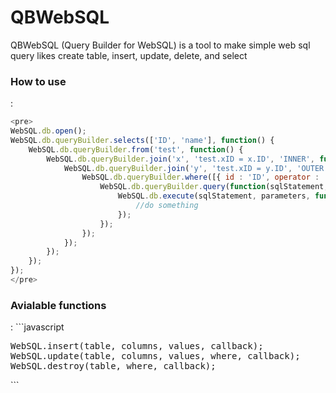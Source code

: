 QBWebSQL
========

QBWebSQL (Query Builder for WebSQL) is a tool to make simple web sql query likes create table, insert, update, delete, and select

<h3>How to use</h3>:

```javascript
<pre>
WebSQL.db.open();
WebSQL.db.queryBuilder.selects(['ID', 'name'], function() {
    WebSQL.db.queryBuilder.from('test', function() {
        WebSQL.db.queryBuilder.join('x', 'test.xID = x.ID', 'INNER', function() {
            WebSQL.db.queryBuilder.join('y', 'test.xID = y.ID', 'OUTER', function() {
                WebSQL.db.queryBuilder.where([{ id : 'ID', operator : '=', value : 1, conjunction : 'AND' }, { id : 'name', operator : '=', value : 'surya', conjunction : 'AND'}], function () {
                    WebSQL.db.queryBuilder.query(function(sqlStatement, parameters) {
                        WebSQL.db.execute(sqlStatement, parameters, function(results) {
                            //do something
                        });
                    });
                });
            });
        });
    });
});
</pre>
```

<h3>Avialable functions</h3>:
```javascript
<pre>
WebSQL.insert(table, columns, values, callback);
WebSQL.update(table, columns, values, where, callback);
WebSQL.destroy(table, where, callback);
</pre>
```
